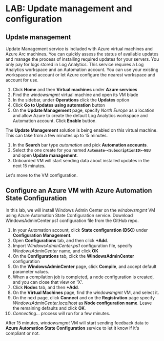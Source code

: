 ﻿# LAB: Update management and configuration

## Update management

Update Management service is included with Azure virtual machines and Azure Arc machines.
You can quickly assess the status of available updates and manage the process of installing required updates for your servers.
You only pay for logs stored in Log Analytics.
This service requires a Log Analytics workspace and an Automation account.
You can use your existing workspace and account or let Azure configure the nearest workspace and account for use.


1. Click **Home** and then **Virtual machines** under **Azure services**
2. Find the _windowsmgmt_ virtual machine and open its VM blade
3. In the sidebar, under **Operations** click the **Updates** option
4. Click **Go to Updates using automation** button
5. On the **Update Management** page, specify _North Europe_ as a location and allow Azure to create the default Log Analytics workspace and Automation account. Click **Enable** button.

The **Update Management** solution is being enabled on this virtual machine.
This can take from a few minutes up to 15 minutes.

1. In the **Search** bar type _automation_ and pick **Automation accounts**.
2. Select the one create for you named **`Automate-<SubscriptionID>-NEU`** and open **Update management**.
3. Onboarded VM will start sending data about installed updates in the next 15 minutes.

Let's move to the VM configuration.

## Configure an Azure VM with Azure Automation State Configuration

In this lab, we will install Windows Admin Center on the _windowsmgmt_ VM using Azure Automation State Configuration service.
Download WindowsAdminCenter.ps1 configuration file from the GitHub repo.

1. In your Automation account, click **State configuration (DSC)** under **Configuration Management**.
2. Open **Configurations** tab, and then click **+Add**.
3. Import _WindowsAdminCenter.ps1_ configuration file, specify _WindowsAdminCenter_ name, and click **OK** 
4. On the **Configurations** tab, click the **WindowsAdminCenter** configuration
5. On the **WindowsAdminCenter** page, click **Compile**, and accept default parameter values.
6. When a compilation job is completed, a node configuration is created, and you can close that view on 'X'.
7. Click **Nodes** tab, and then **+Add**.
8. On the **Virtual Machines** page, find the _windowsmgmt_ VM, and select it.
9. On the next page, click **Connect** and on the **Registration** page specify _WindowsAdminCenter.localhost_ as **Node configuration name**. Leave the remaining defaults and click **OK**.
10. _Connecting..._ process will run for a few minutes.

After 15 minutes, _windowsmgmt_ VM will start sending feedback data to **Azure Automation State Configuration** service to let it know if it's compliant or not.